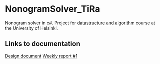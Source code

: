 # NonogramSolver_TiRa
Nonogram solver in c#. Project for [datastructure and algorithm](https://github.com/TiraLabra/2016-loppukesa) course at the University of Helsinki.

## Links to documentation
[Design document](https://github.com/saskeli/NonogramSolver_TiRa/blob/master/Documentation/Design_document.md)
[Weekly report #1](https://github.com/saskeli/NonogramSolver_TiRa/blob/master/Documentation/Weekly_report_1.md)

